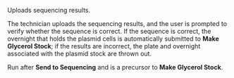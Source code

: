 Uploads sequencing results.

The technician uploads the sequencing results, and the user is prompted to verify whether the sequence is correct. If the sequence is correct, the overnight that holds the plasmid cells is automatically submitted to **Make Glycerol Stock**; if the results are incorrect, the plate and overnight associated with the plasmid stock are thrown out. 

Run after **Send to Sequencing** and is a precursor to **Make Glycerol Stock**. 